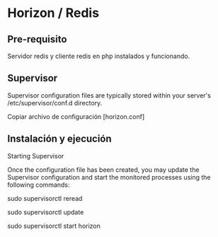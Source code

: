# Horizon / Redis
## Pre-requisito
Servidor redis y cliente redis en php instalados y funcionando.

## Supervisor
Supervisor configuration files are typically stored within your server's /etc/supervisor/conf.d directory.

Copiar archivo de configuración [horizon.conf]

## Instalación y ejecución

Starting Supervisor

Once the configuration file has been created, you may update the Supervisor configuration and start the monitored processes using the following commands:

sudo supervisorctl reread
 
sudo supervisorctl update
 
sudo supervisorctl start horizon
